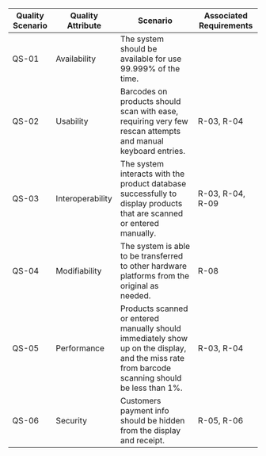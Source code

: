 |   Quality Scenario    |   Quality Attribute   |   Scenario   |    Associated Requirements  |
|   ---   |   ---   |   ---   |   ---   |
|   QS-01   |   Availability    |   The system should be available for use 99.999% of the time.   |       |
|   QS-02   |   Usability   |   Barcodes on products should scan with ease, requiring very few rescan attempts and manual keyboard entries.   |   R-03, R-04    |
|   QS-03   |   Interoperability    |   The system interacts with the product database successfully to display products that are scanned or entered manually.   |   R-03, R-04, R-09    |
|   QS-04   |   Modifiability    |   The system is able to be transferred to other hardware platforms from the original as needed.    |   R-08    |
|   QS-05   |   Performance   |   Products scanned or entered manually should immediately show up on the display, and the miss rate from barcode scanning should be less than 1%.    |    R-03, R-04    |
|   QS-06   |   Security    |   Customers payment info should be hidden from the display and receipt.   |   R-05, R-06    |

